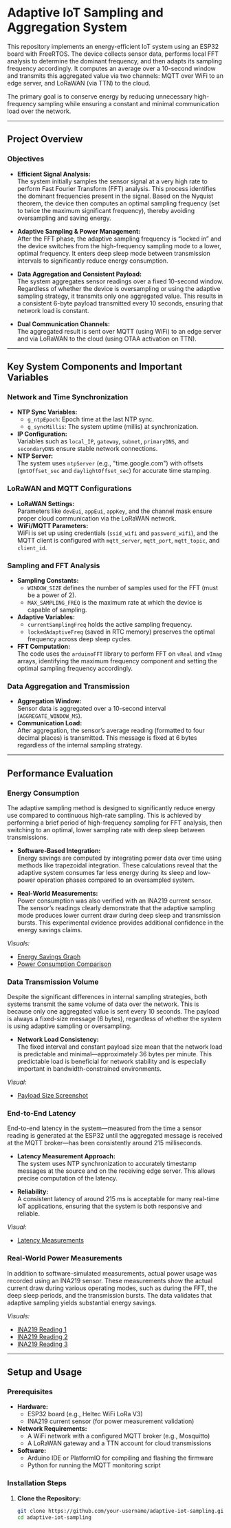 # Adaptive IoT Sampling and Aggregation System

This repository implements an energy-efficient IoT system using an ESP32 board with FreeRTOS. The device collects sensor data, performs local FFT analysis to determine the dominant frequency, and then adapts its sampling frequency accordingly. It computes an average over a 10-second window and transmits this aggregated value via two channels: MQTT over WiFi to an edge server, and LoRaWAN (via TTN) to the cloud.

The primary goal is to conserve energy by reducing unnecessary high-frequency sampling while ensuring a constant and minimal communication load over the network.

---

## Project Overview

### Objectives

- **Efficient Signal Analysis:**  
  The system initially samples the sensor signal at a very high rate to perform Fast Fourier Transform (FFT) analysis. This process identifies the dominant frequencies present in the signal. Based on the Nyquist theorem, the device then computes an optimal sampling frequency (set to twice the maximum significant frequency), thereby avoiding oversampling and saving energy.

- **Adaptive Sampling & Power Management:**  
  After the FFT phase, the adaptive sampling frequency is “locked in” and the device switches from the high-frequency sampling mode to a lower, optimal frequency. It enters deep sleep mode between transmission intervals to significantly reduce energy consumption.

- **Data Aggregation and Consistent Payload:**  
  The system aggregates sensor readings over a fixed 10-second window. Regardless of whether the device is oversampling or using the adaptive sampling strategy, it transmits only one aggregated value. This results in a consistent 6-byte payload transmitted every 10 seconds, ensuring that network load is constant.

- **Dual Communication Channels:**  
  The aggregated result is sent over MQTT (using WiFi) to an edge server and via LoRaWAN to the cloud (using OTAA activation on TTN).

---

## Key System Components and Important Variables

### Network and Time Synchronization
- **NTP Sync Variables:**  
  - `g_ntpEpoch`: Epoch time at the last NTP sync.
  - `g_syncMillis`: The system uptime (millis) at synchronization.
- **IP Configuration:**  
  Variables such as `local_IP`, `gateway`, `subnet`, `primaryDNS`, and `secondaryDNS` ensure stable network connections.
- **NTP Server:**  
  The system uses `ntpServer` (e.g., "time.google.com") with offsets (`gmtOffset_sec` and `daylightOffset_sec`) for accurate time stamping.

### LoRaWAN and MQTT Configurations
- **LoRaWAN Settings:**  
  Parameters like `devEui`, `appEui`, `appKey`, and the channel mask ensure proper cloud communication via the LoRaWAN network.  
- **WiFi/MQTT Parameters:**  
  WiFi is set up using credentials (`ssid_wifi` and `password_wifi`), and the MQTT client is configured with `mqtt_server`, `mqtt_port`, `mqtt_topic`, and `client_id`.

### Sampling and FFT Analysis
- **Sampling Constants:**  
  - `WINDOW_SIZE` defines the number of samples used for the FFT (must be a power of 2).  
  - `MAX_SAMPLING_FREQ` is the maximum rate at which the device is capable of sampling.
- **Adaptive Variables:**  
  - `currentSamplingFreq` holds the active sampling frequency.
  - `lockedAdaptiveFreq` (saved in RTC memory) preserves the optimal frequency across deep sleep cycles.
- **FFT Computation:**  
  The code uses the `arduinoFFT` library to perform FFT on `vReal` and `vImag` arrays, identifying the maximum frequency component and setting the optimal sampling frequency accordingly.

### Data Aggregation and Transmission
- **Aggregation Window:**  
  Sensor data is aggregated over a 10-second interval (`AGGREGATE_WINDOW_MS`).
- **Communication Load:**  
  After aggregation, the sensor’s average reading (formatted to four decimal places) is transmitted. This message is fixed at 6 bytes regardless of the internal sampling strategy.

---

## Performance Evaluation

### Energy Consumption

The adaptive sampling method is designed to significantly reduce energy use compared to continuous high-rate sampling. This is achieved by performing a brief period of high-frequency sampling for FFT analysis, then switching to an optimal, lower sampling rate with deep sleep between transmissions.

- **Software-Based Integration:**  
  Energy savings are computed by integrating power data over time using methods like trapezoidal integration. These calculations reveal that the adaptive system consumes far less energy during its sleep and low-power operation phases compared to an oversampled system.
  
- **Real-World Measurements:**  
  Power consumption was also verified with an INA219 current sensor. The sensor’s readings clearly demonstrate that the adaptive sampling mode produces lower current draw during deep sleep and transmission bursts. This experimental evidence provides additional confidence in the energy savings claims.

*Visuals:*  
- [Energy Savings Graph](./images/energy_savings.png)  
- [Power Consumption Comparison](./images/power_comparison.png)

### Data Transmission Volume

Despite the significant differences in internal sampling strategies, both systems transmit the same volume of data over the network. This is because only one aggregated value is sent every 10 seconds. The payload is always a fixed-size message (6 bytes), regardless of whether the system is using adaptive sampling or oversampling.

- **Network Load Consistency:**  
  The fixed interval and constant payload size mean that the network load is predictable and minimal—approximately 36 bytes per minute. This predictable load is beneficial for network stability and is especially important in bandwidth-constrained environments.

*Visual:*  
- [Payload Size Screenshot](./images/payload_size.png)

### End-to-End Latency

End-to-end latency in the system—measured from the time a sensor reading is generated at the ESP32 until the aggregated message is received at the MQTT broker—has been consistently around 215 milliseconds. 

- **Latency Measurement Approach:**  
  The system uses NTP synchronization to accurately timestamp messages at the source and on the receiving edge server. This allows precise computation of the latency.
  
- **Reliability:**  
  A consistent latency of around 215 ms is acceptable for many real-time IoT applications, ensuring that the system is both responsive and reliable.

*Visual:*  
- [Latency Measurements](./images/latency.png)

### Real-World Power Measurements

In addition to software-simulated measurements, actual power usage was recorded using an INA219 sensor. These measurements show the actual current draw during various operating modes, such as during the FFT, the deep sleep periods, and the transmission bursts. The data validates that adaptive sampling yields substantial energy savings.

*Visuals:*  
- [INA219 Reading 1](./images/ina219_1.png)  
- [INA219 Reading 2](./images/ina219_2.png)  
- [INA219 Reading 3](./images/ina219_3.png)

---

## Setup and Usage

### Prerequisites
- **Hardware:**  
  - ESP32 board (e.g., Heltec WiFi LoRa V3)  
  - INA219 current sensor (for power measurement validation)
- **Network Requirements:**  
  - A WiFi network with a configured MQTT broker (e.g., Mosquitto)  
  - A LoRaWAN gateway and a TTN account for cloud transmissions
- **Software:**  
  - Arduino IDE or PlatformIO for compiling and flashing the firmware  
  - Python for running the MQTT monitoring script

### Installation Steps

1. **Clone the Repository:**
   ```bash
   git clone https://github.com/your-username/adaptive-iot-sampling.git
   cd adaptive-iot-sampling
